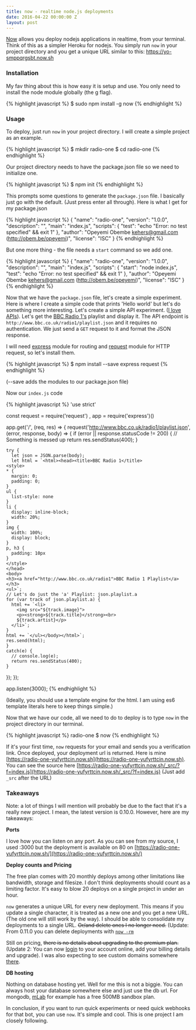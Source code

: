 ```yaml
---
title: now - realtime node.js deployments
date: 2016-04-22 00:00:00 Z
layout: post
---
```


[Now](http://now.sh/) allows you deploy nodejs applications in realtime, from your terminal. Think of this as a simpler Heroku for nodejs. You simply run `now` in your project directory and you get a unique URL similar to this: https://yo-smppqrgsbt.now.sh

### Installation

My fav thing about this is how easy it is setup and use. You only need to install the node module globally (the g flag).

{% highlight javascript %}
$ sudo npm install -g now
{% endhighlight %}

### Usage

To deploy, just run `now` in your project directory. I will create a simple project as an example.

{% highlight javascript %}
$ mkdir radio-one
$ cd radio-one
{% endhighlight %}

Our project directory needs to have the package.json file so we need to initialize one.

{% highlight javascript %}
$ npm init
{% endhighlight %}

This prompts some questions to generate the `package.json` file. I basically just go with the default. (Just press enter all through). Here is what I get for my package.json

{% highlight javascript %}
{
  "name": "radio-one",
  "version": "1.0.0",
  "description": "",
  "main": "index.js",
  "scripts": {
    "test": "echo \"Error: no test specified\" && exit 1"
  },
  "author": "Opeyemi Obembe <kehers@gmail.com> (http://obem.be/opeyemi)",
  "license": "ISC"
}
{% endhighlight %}

But one more thing - the file needs a `start` command so we add one.

{% highlight javascript %}
{
  "name": "radio-one",
  "version": "1.0.0",
  "description": "",
  "main": "index.js",
  "scripts": {
    "start": "node index.js",
    "test": "echo \"Error: no test specified\" && exit 1"
  },
  "author": "Opeyemi Obembe <kehers@gmail.com> (http://obem.be/opeyemi)",
  "license": "ISC"
}
{% endhighlight %}

Now that we have the `package.json` file, let's create a simple experiment. Here is where I create a simple code that prints 'Hello world' but let's do something more interesting. Let's create a simple API experiment. ([I love APIs](http://gum.co/Sxoj)). Let's get the [BBC Radio 1's](http://www.bbc.co.uk/radio1) playlist and display it. The API endpoint is `http://www.bbc.co.uk/radio1/playlist.json` and it requires no authentication. We just send a `GET` request to it and format the JSON response.

I will need [express](http://expressjs.com) module for routing and [request](https://github.com/request/request) module for HTTP request, so let's install them.

{% highlight javascript %}
$ npm install --save express request
{% endhighlight %}

(--save adds the modules to our package.json file)

Now our `index.js` code

{% highlight javascript %}
'use strict'

const request = require('request')
    , app = require('express')()

app.get('/', (req, res) => {
  request('http://www.bbc.co.uk/radio1/playlist.json', (error, response, body) => {
    if (error || response.statusCode != 200) {
      // Something is messed up
      return res.sendStatus(400);
    }

    try {
      let json = JSON.parse(body);
      let html = `<html><head><title>BBC Radio 1</title>
    <style>
    * {
      margin: 0;
      padding: 0;
    }
    ul {
      list-style: none
    }
    li {
      display: inline-block;
      width: 20%;
    }
    img {
      width: 100%;
      display: block;
    }
    p, h3 {
      padding: 10px
    }
    </style>
    </head>
    <body>
    <h3><a href="http://www.bbc.co.uk/radio1">BBC Radio 1 Playlist</a></h3>
    <ul>`;
    // Let's do just the 'a' Playlist: json.playlist.a
    for (var track of json.playlist.a) {
      html += `<li>
        <img src="${track.image}">
        <p><strong>${track.title}</strong><br>
        ${track.artist}</p>
      </li>`;
    }
    html += `</ul></body></html>`;
    res.send(html);
    }
    catch(e) {
      // console.log(e);
      return res.sendStatus(400);
    }
  });
});

app.listen(3000);
{% endhighlight %}

(Ideally, you should use a template engine for the html. I am using es6 template literals here to keep things simple.)

Now that we have our code, all we need to do to deploy is to type `now` in the project directory in our terminal.

{% highlight javascript %}
radio-one $ now
{% endhighlight %}

If it's your first time, `now` requests for your email and sends you a verification link. Once deployed, your deployment url is returned. Here is mine [https://radio-one-yufyrttcin.now.sh](https://radio-one-yufyrttcin.now.sh). You can see the source here [https://radio-one-yufyrttcin.now.sh/_src/?f=index.js](https://radio-one-yufyrttcin.now.sh/_src/?f=index.js) (Just add `_src` after the URL)

### Takeaways

Note: a lot of things I will mention will probably be due to the fact that it's a really new project. I mean, the latest version is 0.10.0. However, here are my takeaways:

**Ports**

I love how you can listen on any port. As you can see from my source, I used :3000 but the deployment is available on 80 on [https://radio-one-yufyrttcin.now.sh/](https://radio-one-yufyrttcin.now.sh/)

**Deploy counts and Pricing**

The free plan comes with 20 monthly deploys among other limitations like bandwidth, storage and filesize. I don't think deployments should count as a limiting factor. It's easy to blow 20 deploys on a single project in under an hour.

`now` generates a unique URL for every new deployment. This means if you update a single character, it is treated as a new one and you get a new URL. (The old one will still work by the way). I should be able to consolidate my deployments to a single URL. ~~Or/and delete ones I no longer need.~~ (Update: From 0.11.0 you can delete deployments with [`now -rm`](https://zeit.co/blog/now-rm-is-here-and-more)

Still on pricing, ~~there is no details about upgrading to the premium plan.~~ (Update 2: You can now [login](https://zeit.co/login) to your account online, add your billing details and upgrade). I was also expecting to see custom domains somewhere [there](https://zeit.co/now/#pricing).

**DB hosting**

Nothing on database hosting yet. Well for me this is not a biggie. You can always host your database somewhere else and just use the db url. For mongodb, [mLab](https://mlab.com/) for example has a free 500MB sandbox plan.

In conclusion, if you want to run quick experiments or need quick webhooks for that bot, you can use `now`. It's simple and cool. This is one project I am closely following.
